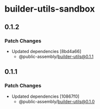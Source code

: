 # builder-utils-sandbox

## 0.1.2

### Patch Changes

- Updated dependencies [8bd4a66]
  - @public-assembly/builder-utils@0.1.1

## 0.1.1

### Patch Changes

- Updated dependencies [10867f0]
  - @public-assembly/builder-utils@0.1.0
